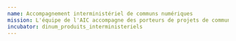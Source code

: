 ```yaml
---
name: Accompagnement interministériel de communs numériques
mission: L'équipe de l'AIC accompagne des porteurs de projets de communs numériques dans l'administration
incubator: dinum_produits_interministeriels
---
```

